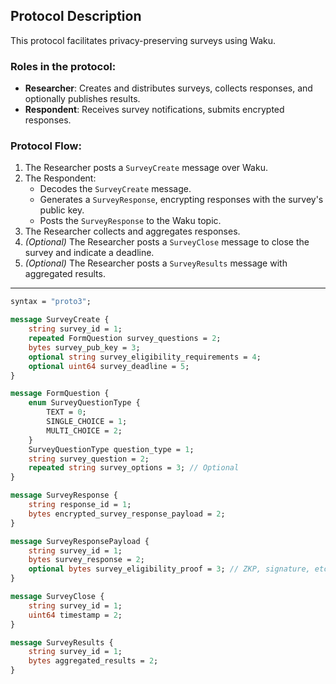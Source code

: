 ## Protocol Description

This protocol facilitates privacy-preserving surveys using Waku.

### Roles in the protocol:
- **Researcher**: Creates and distributes surveys, collects responses, and optionally publishes results.
- **Respondent**: Receives survey notifications, submits encrypted responses.

### Protocol Flow:
1. The Researcher posts a `SurveyCreate` message over Waku.
2. The Respondent:
   - Decodes the `SurveyCreate` message.
   - Generates a `SurveyResponse`, encrypting responses with the survey's public key.
   - Posts the `SurveyResponse` to the Waku topic.
3. The Researcher collects and aggregates responses.
4. *(Optional)* The Researcher posts a `SurveyClose` message to close the survey and indicate a deadline.
5. *(Optional)* The Researcher posts a `SurveyResults` message with aggregated results.

---

```proto
syntax = "proto3";

message SurveyCreate {
    string survey_id = 1;
    repeated FormQuestion survey_questions = 2;
    bytes survey_pub_key = 3;
    optional string survey_eligibility_requirements = 4;
    optional uint64 survey_deadline = 5;
}

message FormQuestion {
    enum SurveyQuestionType {
        TEXT = 0;
        SINGLE_CHOICE = 1;
        MULTI_CHOICE = 2;
    }
    SurveyQuestionType question_type = 1;
    string survey_question = 2;
    repeated string survey_options = 3; // Optional
}

message SurveyResponse {
    string response_id = 1;
    bytes encrypted_survey_response_payload = 2;
}

message SurveyResponsePayload {
    string survey_id = 1;
    bytes survey_response = 2;
    optional bytes survey_eligibility_proof = 3; // ZKP, signature, etc.
}

message SurveyClose {
    string survey_id = 1;
    uint64 timestamp = 2;
}

message SurveyResults {
    string survey_id = 1;
    bytes aggregated_results = 2;
}
```
